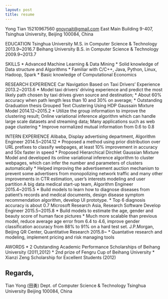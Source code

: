 ```yaml
---
layout: post
title: resume
---
```


Yong Tian       15210967560              gnoynait@gmail.com
East Main Building 9-407, Tsinghua University, Beijing 100084, China

EDUCATION
        Tsinghua University   M.S. in Computer Science & Technology     2013.9~2016.7 
        Beihang University    B.S. in Computer Science & Technology     2009.9~2013.7 

SKILLS
        *       Advanced Machine Learning & Data Mining 
        *       Solid knowledge of Data structure and Algorithms 
        *       Familiar with C/C++, Java, Python, Linux, Hadoop, Spark 
        *       Basic knowledge of Computational Economics 

RESEARCH EXPERIENCE 
        Car Navigation Based on Taxi Drivers’ Experience                2013.2~2013.6 
        *       Model taxi drivers’ driving experience and predict the most likely 
                path chosen by taxi drives given source and destination;
        *       About 60% accuracy when path length less than 10 and 30% on average;
        *       Outstanding Graduation thesis
        Grouped Text Clustering Using HDP Gaussain Mixture Model       2014.12~2015.2
        *       Utilize the group information to improve the clustering result; 
                Online variational inference algorithm which can handle large
                scale datasets and streaming data; Many applications such as web 
                page clustering
        *       Improve normalized mutual information from 0.6 to 0.8

INTERN EXPERIENCE
        Alibaba, Display advertising department, Algorithm Engineer    2014.5~2014.12
        *       Proposed a method using prior distribution over URL prefixes to 
                classify webpages, at least 10% improvement in accuracy and 50x 
                faster in speed
        *       Proposed Hierarchical Dirchlet Gaussian Mixture Model and developed
                its online variational inference algorithm to cluster webpages, which
                can infer the number and parameters of clusters automatically
        *       Helped improving the advertisement auction mechanism to prevent some
                advertisers from monopolizing network traffic and many other 
                improvements in CTR estimation, user’s interests modeling and user
                partition
        A big data medical start-up team,  Algorithm Engineer           2015.4~2015.5
        *       Build models to learn how to diagnose diseases from patient’s
                records
                and medical documents, design disease symptom recommendation 
                algorithm, develop UI prototype.
        *       Top 6 diagnosis accuracy is about 0.7
        Microsoft Research Asia, Research Software Develop Engineer     2015.5~2015.8
        *       Build models to estimate the age, gender and beauty score of human
                face pictures
        *       Much more scalable than previous model, reduce average age error from
                6.4 to 4.6, improve gender classification accuracy from 88% to 91% on 
                a hard test set.
        J.P.Morgan,  Beijing QR Center,  Quantitative Research                2015.8~
        *       Quantative research and modeling, implement pricing and risk managing
                tools

AWORDS
        *       2 Outstanding Academic Performance Scholarships of Beihang University
                (2011,2012)
        *       2nd prize of Fengru Cup of Beihang University
        *       Xianzi Zeng Scholarship for Excellent Students (2012)



Regards,
-- 
Tian Yong (田勇)
Dept. of Computer Science & Technology
Tsinghua University
Beijing 100084, China
